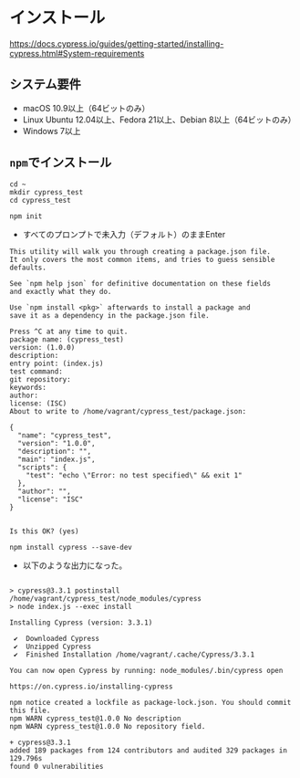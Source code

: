 # インストール

https://docs.cypress.io/guides/getting-started/installing-cypress.html#System-requirements

## システム要件

- macOS 10.9以上（64ビットのみ）
- Linux Ubuntu 12.04以上、Fedora 21以上、Debian 8以上（64ビットのみ）
- Windows 7以上

## `npm`でインストール

```
cd ~
mkdir cypress_test
cd cypress_test

npm init
```

- すべてのプロンプトで未入力（デフォルト）のままEnter

```
This utility will walk you through creating a package.json file.
It only covers the most common items, and tries to guess sensible defaults.

See `npm help json` for definitive documentation on these fields
and exactly what they do.

Use `npm install <pkg>` afterwards to install a package and
save it as a dependency in the package.json file.

Press ^C at any time to quit.
package name: (cypress_test)
version: (1.0.0)
description:
entry point: (index.js)
test command:
git repository:
keywords:
author:
license: (ISC)
About to write to /home/vagrant/cypress_test/package.json:

{
  "name": "cypress_test",
  "version": "1.0.0",
  "description": "",
  "main": "index.js",
  "scripts": {
    "test": "echo \"Error: no test specified\" && exit 1"
  },
  "author": "",
  "license": "ISC"
}


Is this OK? (yes)
```

```
npm install cypress --save-dev
```

- 以下のような出力になった。

```

> cypress@3.3.1 postinstall /home/vagrant/cypress_test/node_modules/cypress
> node index.js --exec install

Installing Cypress (version: 3.3.1)

 ✔  Downloaded Cypress
 ✔  Unzipped Cypress
 ✔  Finished Installation /home/vagrant/.cache/Cypress/3.3.1

You can now open Cypress by running: node_modules/.bin/cypress open

https://on.cypress.io/installing-cypress

npm notice created a lockfile as package-lock.json. You should commit this file.
npm WARN cypress_test@1.0.0 No description
npm WARN cypress_test@1.0.0 No repository field.

+ cypress@3.3.1
added 189 packages from 124 contributors and audited 329 packages in 129.796s
found 0 vulnerabilities
```
